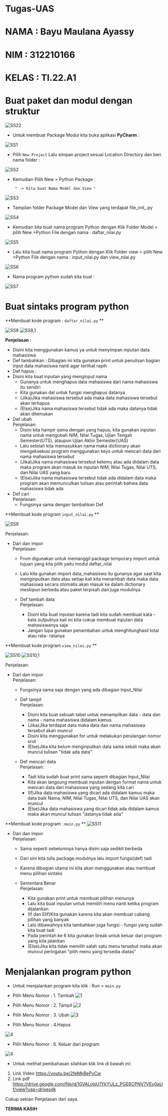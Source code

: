 # Tugas-UAS
# NAMA : Bayu Maulana Ayassy
#  NIM : 312210166
# KELAS : TI.22.A1
# **Buat paket dan modul dengan struktur**

![SS22](https://user-images.githubusercontent.com/115518483/211165403-865e59e0-1a87-4b64-a65d-9477f670cbdf.png)


- Untuk membuat Package Modul kita buka aplikasi **PyCharm** :

![SS1](https://user-images.githubusercontent.com/115518483/211165441-226f273b-77c6-48e6-a911-e17545b51e6d.png)


- Pilih `New Project` Lalu simpan project sesuai Location Directory dan beri nama folder :

![SS2](https://user-images.githubusercontent.com/115518483/211165498-8101d5f6-9411-434e-99d9-bf3874107a2d.png)


- Kemudian Pilih New > Python Package :

       " -> Kita buat Nama Model dan View "

![SS3](https://user-images.githubusercontent.com/115518483/211165518-f79cfc90-4063-45a0-bf0a-7bf542428272.png)


- Tampilan folder Package Model dan View yang terdapat file_init_.py

![SS4](https://user-images.githubusercontent.com/115518483/211165532-d08f2f3f-edb8-4a94-8d10-f220569c33ec.png)


- Kemudian kita buat nama program Python dengan Klik Folder Model > pilih New >Python File dengan nama : daftar_nilai.py

![SS5](https://user-images.githubusercontent.com/115518483/211165547-85b91563-6cc8-4c1e-8043-e3f9834c8919.png)


- Lalu kita buat nama program Python dengan Klik Folder view > pilih New >Python File dengan nama : input_nilai.py dan view_nilai.py

![SS6](https://user-images.githubusercontent.com/115518483/211165559-5054340b-b426-4c64-a757-05653bd956e4.png)


- Nama program python sudah kita buat :

![SS7](https://user-images.githubusercontent.com/115518483/211165591-ef1c9b80-f1b7-463a-9d46-e7b59345760a.png)


# **Buat sintaks program python** 

**Membuat kode program : `daftar_nilai.py` **

![SS8](https://user-images.githubusercontent.com/115518483/211165605-22efedeb-fb34-4ecb-bf7e-b8b3067c63a3.png)
![SS8,1](https://user-images.githubusercontent.com/115518483/211165616-d377ced9-89bd-46ae-98d3-ef5c60cc300c.png)


**Penjelasan :**
- Disini kita menggunakan kamus ya untuk menyimpan inputan data mahasiswa<br>
- Def tambahkan : Dibagian ini kita gunakan print untuk penulisan bagian input data mahasiswa nanti agar terlihat rapih<br>
- Def hapus : <br>
- Disini kita buat inputan yang menginput nama<br>
    - Gunanya untuk menghapus data mahasiswa dari nama mahasiswa itu sendiri<br>
    - Kita gunakan del untuk fungsi menghapus datanya<br>
    - (Jika)Jika mahasiswa tersebut ada maka data mahasiswa tersebut akan terhapus<br>
    - (Else)Jika nama mahasiswa tersebut tidak ada maka datanya tidak akan ditemukan<br>
- Def ubah<br>
Penjelasan:<br>
    - Disini kita hampir sama dengan yang hapus, kita gunakan inputan nama untuk mengubah NIM, Nilai Tugas, Ujian Tengah Semester(UTS), ataupun Ujian Akhir Semester(UAS)<br>
    - Lalu setelah kita memasukkan nama maka dictionary akan mengeksekusi program menggunakan keys untuk mencari data dari nama mahasiswa tersebut<br>
    - (Jika)Jika nama mahasiswa tersebut ketemu atau ada didalam data maka program akan masuk ke inputan NIM, Nilai Tugas, Nilai UTS, dan Nilai UAS yang baru<br>
    - (Else)Jika nama mahasiswa tersebut tidak ada didalam data maka program akan memunculkan tulisan atau perintah bahwa data mahasiswa tidak ada<br>
- Def cari<br>
Penjelasan:<br>
    - Fungsinya sama dengan tambahkan Def<br>    

**Membuat kode program `input_nilai.py` **

![SS9](https://user-images.githubusercontent.com/115518483/211165626-d4b0a357-d2a0-4adb-bdb6-e3a548901bba.png)


Penjelasan:<br>
- Dari dan impor<br>
Penjelasan:<br>
    - From digunakan untuk memanggil package temporary import untuk tujuan yang kita pilih yaitu modul daftar_nilai<br>
    - Lalu kita gunakan import data_mahasiswa itu gunanya agar saat kita menginputkan data atau setiap kali kita menambah data maka data mahasiswa secara otomatis akan masuk ke dalam dictionary meskipun berbeda atau paket terpisah dan juga modulnya<br>

  - Def tambah data<br>
Penjelasan:<br>
    - Disini kita buat inputan karena tadi kita sudah membuat kata - kata outputnya kali ini kita cukup membuat inputan data mahasiswanya saja<br>
    - Jangan lupa gunakan penambahan untuk menghitunghasil total atau rata- ratanya<br>

**Membuat kode program `view_nilai.py` **

![SS10](https://user-images.githubusercontent.com/115518483/211165640-5deee0d4-3718-4cdc-9ba2-4f0e3cd38edd.png)
![SS10,1](https://user-images.githubusercontent.com/115518483/211165653-2c495de5-8d5b-4ae6-9d84-390befbdfbab.png)


Penjelasan:<br>
- Dari dan impor<br>
Penjelasan:<br>
    - Fungsinya sama saja dengan yang ada dibagian Input_Nilai<br>

  - Def tampil<br>
Penjelasan:<br>
    - Disini kita buat sebuah tabel untuk menampilkan data - data dan nama - nama mahasiswa didalam kamus<br>
    - (Jika)Jika terdapat data maka data dan nama mahasiswa tersebut akan muncul<br>
    - Disini kita menggunakan for untuk melakukan perulangan nomor urut<br>
    - (Else)Jika kita belum menginputkan data sama sekali maka akan muncul tulisan "tidak ada data"<br>

  - Def mencari data<br>
Penjelasan:<br>
    - Tadi kita sudah buat print sama seperti dibagian Input_Nilai<br>
    - Kita akan langsung membuat inputan dengan format nama untuk mencari data dari mahasiswa yang sedang kita cari<br>
    - (If)Jika data mahasiswa yang dicari ada didalam kamus maka data baik Nama, NIM, Nilai Tugas, Nilai UTS, dan Nilai UAS akan muncul<br>
    - (Else)Jika data mahasiswa yang dicari tidak ada didalam kamus maka akan muncul tulisan "datanya tidak ada"<br>

**Membuat kode program :   `main.py` **
![SS11](https://user-images.githubusercontent.com/115518483/211165676-8d516ff2-85e8-43cc-af1c-9d2b85021e55.png)


- Dari dan impor<br>
Penjelasan:<br>
    - Sama seperti sebelumnya hanya disini saja sedikit berbeda<br>
    - Dari sini kita tulis package.modulnya lalu import fungsi(def) tadi<br>
    - Karena dibagian utama ini kita akan menggunakan atau membuat menu pilihan sintaks<br>

  - Sementara Benar<br>
Penjelasan:<br>
    - Kita gunakan print untuk membuat pilihan menunya<br>
    - Lalu kita buat inputan untuk memilih menu nanti ketika program dijalankan<br>
    - (If dan Elif)Kita gunakan karena kita akan membuat cabang pilihan yang banyak<br>
    - Lalu dibawahnya kita tambahkan juga fungsi - fungsi yang sudah kita buat tadi<br>
    - Pada perintah ke 6 kita gunakan break untuk keluar dari program yang kita jalankan<br>
    - (Else)Jika kita tidak memilih salah satu menu tersebut maka akan muncul peringatan "pilih menu yang tersedia diatas"<br>

# **Menjalankan program python** 

- Untuk menjalankan program kita klik : Run > `main.py`

* Pilih Menu Nomor : 1. Tambah
![1](https://user-images.githubusercontent.com/115678251/211737626-f1538bdb-1a6a-4f4a-a3a5-ebdb1d0be31a.png)





* Pilih Menu Nomor : 2. Tampil
![2](https://user-images.githubusercontent.com/115678251/211736300-2383385f-47ce-4972-a3b1-ffa53708e4f7.png)




* Pilih Menu Nomor : 3. Ubah
![3](https://user-images.githubusercontent.com/115678251/211737186-5411a411-8a29-4517-b016-998b45253383.png)





* Pilih Menu Nomor : 4.Hapus

![4](https://user-images.githubusercontent.com/115678251/211737219-ea116a1c-2ffc-4305-bc35-f554561d10d5.png)




* Pilih Menu Nomor : 6. Keluar dari program

![4](https://user-images.githubusercontent.com/115678251/211737246-024ff6ab-cc66-4622-a5b5-801bd8ee5c31.png)



- Untuk melihat pembahasan silahkan klik link di bawah ini:

1. Link Video https://youtu.be/2feMkBePyCw
2. Link pdf https://drive.google.com/file/d/10VALyqjU1YkYULz_PGE6CPNV7VEy0aUf/view?usp=drivesdk

Cukup sekian Penjelasan dari saya.

   **TERIMA KASIH**
